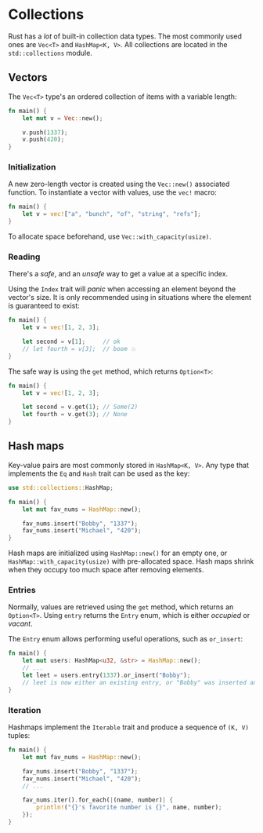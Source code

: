 # Collections

Rust has a _lot_ of built-in collection data types. The most commonly used ones
are `Vec<T>` and `HashMap<K, V>`. All collections are located in the
`std::collections` module.

## Vectors

The `Vec<T>` type's an ordered collection of items with a variable length:

```rust
fn main() {
    let mut v = Vec::new();

    v.push(1337);
    v.push(420);
}
```

### Initialization

A new zero-length vector is created using the `Vec::new()` associated function.
To instantiate a vector with values, use the `vec!` macro:

```rust
fn main() {
    let v = vec!["a", "bunch", "of", "string", "refs"];
}
```

To allocate space beforehand, use `Vec::with_capacity(usize)`.

### Reading

There's a _safe_, and an _unsafe_ way to get a value at a specific index.

Using the `Index` trait will _panic_ when accessing an element beyond the
vector's size. It is only recommended using in situations where the element is
guaranteed to exist:

```rust
fn main() {
    let v = vec![1, 2, 3];

    let second = v[1];     // ok
    // let fourth = v[3];  // boom 💥
}
```

The safe way is using the `get` method, which returns `Option<T>`:

```rust
fn main() {
    let v = vec![1, 2, 3];

    let second = v.get(1); // Some(2)
    let fourth = v.get(3); // None
}
```

## Hash maps

Key-value pairs are most commonly stored in `HashMap<K, V>`. Any type that
implements the `Eq` and `Hash` trait can be used as the key:

```rust
use std::collections::HashMap;

fn main() {
    let mut fav_nums = HashMap::new();

    fav_nums.insert("Bobby", "1337");
    fav_nums.insert("Michael", "420");
}
```

Hash maps are initialized using `HashMap::new()` for an empty one, or
`HashMap::with_capacity(usize)` with pre-allocated space. Hash maps shrink when
they occupy too much space after removing elements.

### Entries

Normally, values are retrieved using the `get` method, which returns an
`Option<T>`. Using `entry` returns the `Entry` enum, which is either _occupied_
or _vacant_.

The `Entry` enum allows performing useful operations, such as `or_insert`:

```rust
fn main() {
    let mut users: HashMap<u32, &str> = HashMap::new();
    // ...
    let leet = users.entry(1337).or_insert("Bobby");
    // leet is now either an existing entry, or "Bobby" was inserted and returned
}
```

### Iteration

Hashmaps implement the `Iterable` trait and produce a sequence of `(K, V)`
tuples:

```rust
fn main() {
    let mut fav_nums = HashMap::new();

    fav_nums.insert("Bobby", "1337");
    fav_nums.insert("Michael", "420");
    // ...

    fav_nums.iter().for_each(|(name, number)| {
        println!("{}'s favorite number is {}", name, number);
    });
}
```
